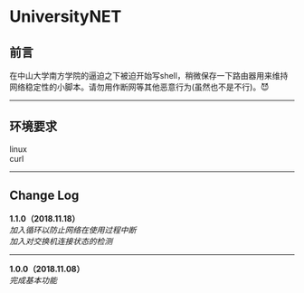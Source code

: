 # UniversityNET



前言
-
在中山大学南方学院的逼迫之下被迫开始写shell，稍微保存一下路由器用来维持网络稳定性的小脚本。请勿用作断网等其他恶意行为(虽然也不是不行)。:smiling_imp:	
___
环境要求
-
linux  
curl
___
Change Log
-
**1.1.0（2018.11.18）**  
*加入循环以防止网络在使用过程中断*  
*加入对交换机连接状态的检测*
___
**1.0.0（2018.11.08）**  
*完成基本功能*
